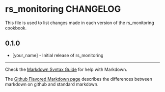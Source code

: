 rs_monitoring CHANGELOG
=======================

This file is used to list changes made in each version of the rs_monitoring cookbook.

0.1.0
-----
- [your_name] - Initial release of rs_monitoring

- - -
Check the [Markdown Syntax Guide](http://daringfireball.net/projects/markdown/syntax) for help with Markdown.

The [Github Flavored Markdown page](http://github.github.com/github-flavored-markdown/) describes the differences between markdown on github and standard markdown.
